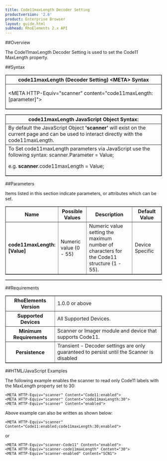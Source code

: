 ```yaml
---
title: Code11maxLength Decoder Setting
productversion: '2.6'
product: Enterprise Browser
layout: guide.html
subhead: RhoElements 2.x API
---
```


##Overview

The Code11maxLength Decoder Setting is used to set the Code11 MaxLength property.

##Syntax

<table class="facelift" style="width:100%" border="1" padding="5px"> <tr><th class="tableHeading">code11maxLength (Decoder Setting) &lt;META&gt; Syntax
</th></tr><tr><td class="clsSyntaxCells clsOddRow"><p>&lt;META HTTP-Equiv="scanner" content="code11maxLength:[parameter]"&gt;</p></td></tr></table>
<table class="facelift" style="width:100%" border="1" padding="5px"> <tr><th class="tableHeading">code11maxLength JavaScript Object Syntax:</th></tr><tr><td class="clsSyntaxCells clsOddRow">
By default the JavaScript Object <b>'scanner'</b> will exist on the current page and can be used to interact directly with the code11maxLength.
</td></tr><tr><td class="clsSyntaxCells clsEvenRow">
To Set code11maxLength parameters via JavaScript use the following syntax: scanner.Parameter = Value;
<P />e.g. <b>scanner</b>.code11maxLength = Value;
</td></tr></table>


##Parameters


Items listed in this section indicate parameters, or attributes which can be set.
<table class="facelift" style="width:100%" border="1" padding="5px"> <col width="20%" /><col width="20%" /><col width="38%" /><col width="22%" /><tr><th class="tableHeading">Name</th><th class="tableHeading">Possible Values</th><th class="tableHeading">Description</th><th class="tableHeading">Default Value</th></tr><tr><td class="clsSyntaxCells clsOddRow"><b>code11maxLength:[Value]
</b></td><td class="clsSyntaxCells clsOddRow">Numeric value (0 - 55)</td><td class="clsSyntaxCells clsOddRow">Numeric value setting the maximum number of characters for the Code11 structure (1 - 55).</td><td class="clsSyntaxCells clsOddRow">Device Specific</td></tr></table>
<table class="facelift" style="width:100%" border="1" padding="5px"> <col width="78%" /><col width="8%" /><col width="1%" /><col width="5%" /><col width="1%" /><col width="5%" /><col width="2%" /></table>





##Requirements

<table class="facelift" style="width:100%" border="1" padding="5px"> <tr><th class="tableHeading">RhoElements Version</th><td class="clsSyntaxCell clsEvenRow">1.0.0 or above
</td></tr><tr><th class="tableHeading">Supported Devices</th><td class="clsSyntaxCell clsOddRow">All Supported Devices.</td></tr><tr><th class="tableHeading">Minimum Requirements</th><td class="clsSyntaxCell clsOddRow">Scanner or Imager module and device that supports Code11.</td></tr><tr><th class="tableHeading">Persistence</th><td class="clsSyntaxCell clsEvenRow">Transient - Decoder settings are only guaranteed to persist until the Scanner is disabled</td></tr></table>


##HTML/JavaScript Examples

The following example enables the scanner to read only Code11 labels with the MaxLength property set to 30:

	<META HTTP-Equiv="scanner" Content="Code11:enabled">
	<META HTTP-Equiv="scanner" Content="code11maxLength:30">
	<META HTTP-Equiv="scanner" Content="enabled">
	
Above example can also be written as shown below:

	<META HTTP-Equiv="scanner" Content="Code11:enabled;code11maxLength:30;enabled">
	
or

	<META HTTP-Equiv="scanner-Code11" Content="enabled">
	<META HTTP-Equiv="scanner-code11maxLength" Content="30">
	<META HTTP-Equiv="scanner-enabled" Content="SCN1">
	





